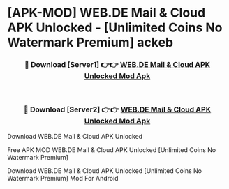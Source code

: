# [APK-MOD] WEB.DE Mail & Cloud APK Unlocked - [Unlimited Coins No Watermark Premium] ackeb



<div align="center">
<h3>🔴 Download [Server1] 👉👉 <a href="https://momento.my/?title=WEB.DE_Mail_&_Cloud_APK_Unlocked">WEB.DE Mail & Cloud APK Unlocked Mod Apk</a></h3><br>

<h3>🔴 Download [Server2] 👉👉 <a href="https://momento.my/?title=WEB.DE_Mail_&_Cloud_APK_Unlocked">WEB.DE Mail & Cloud APK Unlocked Mod Apk</a></h3>
</div>



Download WEB.DE Mail & Cloud APK Unlocked 

Free APK MOD WEB.DE Mail & Cloud APK Unlocked [Unlimited Coins No Watermark Premium]

Download WEB.DE Mail & Cloud APK Unlocked [Unlimited Coins No Watermark Premium] Mod For Android
